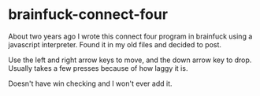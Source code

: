 # brainfuck-connect-four
About two years ago I wrote this connect four program in brainfuck using a javascript interpreter. Found it in my old files and decided to post.

Use the left and right arrow keys to move, and the down arrow key to drop. Usually takes a few presses because of how laggy it is.

Doesn't have win checking and I won't ever add it.
